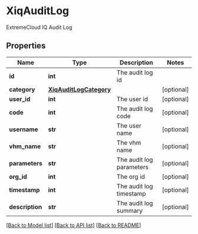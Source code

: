 # XiqAuditLog

ExtremeCloud IQ Audit Log
## Properties
Name | Type | Description | Notes
------------ | ------------- | ------------- | -------------
**id** | **int** | The audit log id | 
**category** | [**XiqAuditLogCategory**](XiqAuditLogCategory.md) |  | [optional] 
**user_id** | **int** | The user id | [optional] 
**code** | **int** | The audit log code | [optional] 
**username** | **str** | The user name | [optional] 
**vhm_name** | **str** | The vhm name | [optional] 
**parameters** | **str** | The audit log parameters | [optional] 
**org_id** | **int** | The org id | [optional] 
**timestamp** | **int** | The audit log timestamp | [optional] 
**description** | **str** | The audit log summary | [optional] 

[[Back to Model list]](../README.md#documentation-for-models) [[Back to API list]](../README.md#documentation-for-api-endpoints) [[Back to README]](../README.md)


